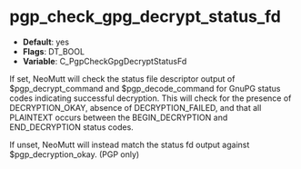 # pgp_check_gpg_decrypt_status_fd

- **Default**: yes
- **Flags**: DT_BOOL
- **Variable**: C_PgpCheckGpgDecryptStatusFd

If set, NeoMutt will check the status file descriptor output
of $pgp_decrypt_command and $pgp_decode_command for GnuPG status codes
indicating successful decryption.  This will check for the presence of
DECRYPTION_OKAY, absence of DECRYPTION_FAILED, and that all
PLAINTEXT occurs between the BEGIN_DECRYPTION and END_DECRYPTION
status codes.

If unset, NeoMutt will instead match the status fd output
against $pgp_decryption_okay.
(PGP only)
